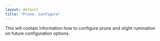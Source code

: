 ```yaml
---
layout: default
title: "Prune: Configure"
---
```

This will contain information how to configure prune and slight rumination on future configuration options.